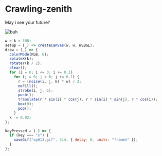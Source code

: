 # Crawling-zenith
May i see your future?

![buh](https://github.com/nicolasbaez/Crawling-zenith/blob/main/xp013.gif)
```javascript
w = k = 500;
setup = (_) => createCanvas(w, w, WEBGL);
draw = (_) => {
  colorMode(RGB, 6);
  rotateX(k);
  rotateY(k / 2);
  clear();
  for (i = 0; i <= 3; i += 0.1)
    for (j = 0; j < 6; j += 0.1) {
      r = (noise(i, j, k) * w) / 2;
      noFill();
      stroke(i, j, 6);
      push();
      translate(r * sin(i) * cos(j), r * sin(i) * sin(j), r * cos(i));
      box(9);
      pop();
    }
  k -= 0.02;
};

keyPressed = (_) => {
  if (key === "s") {
    saveGif("xp013.gif", 314, { delay: 0, units: "frames" });
  }
};
